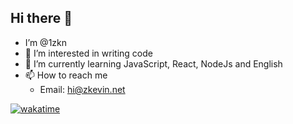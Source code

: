 ## Hi there 👋

- I’m @1zkn
- 👀 I’m interested in writing code 
- 🌱 I’m currently learning JavaScript, React, NodeJs and English
- 📫 How to reach me
  - Email: hi@zkevin.net
 

[![wakatime](https://wakatime.com/badge/user/018dd19d-32ca-40b7-bbd8-0eb0174c128c.svg)](https://wakatime.com/@018dd19d-32ca-40b7-bbd8-0eb0174c128c)

<!--
**1zkn/1zkn** is a ✨ _special_ ✨ repository because its `README.md` (this file) appears on your GitHub profile.

Here are some ideas to get you started:

- 🔭 I’m currently working on ...
- 🌱 I’m currently learning ...
- 👯 I’m looking to collaborate on ...
- 🤔 I’m looking for help with ...
- 💬 Ask me about ...
- 📫 How to reach me: ...
- 😄 Pronouns: ...
- ⚡ Fun fact: ...
-->
